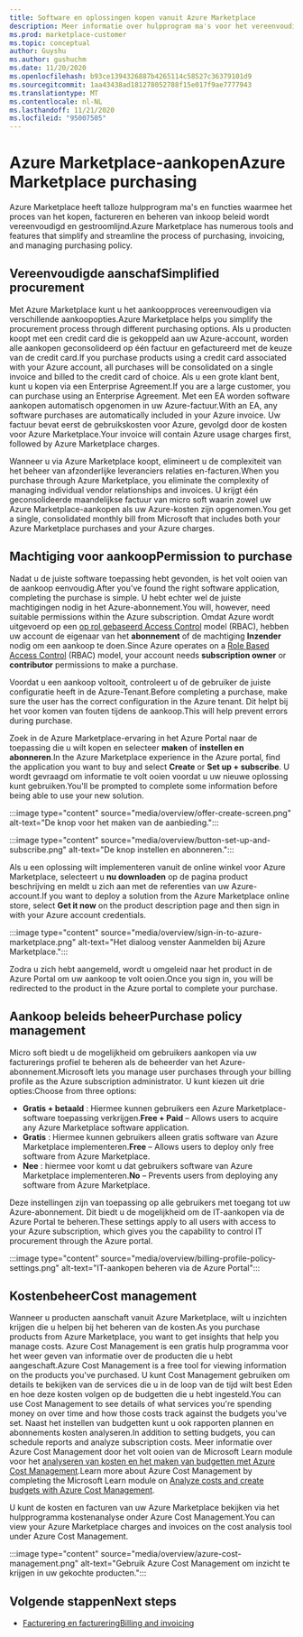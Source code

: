 ```yaml
---
title: Software en oplossingen kopen vanuit Azure Marketplace
description: Meer informatie over hulpprogram ma's voor het vereenvoudigen en stroom lijnen van software-aankopen en-beheer in azure Marketplace.
ms.prod: marketplace-customer
ms.topic: conceptual
author: Guyshu
ms.author: gushuchm
ms.date: 11/20/2020
ms.openlocfilehash: b93ce1394326887b4265114c58527c36379101d9
ms.sourcegitcommit: 1aa43438ad181278052788f15e017f9ae7777943
ms.translationtype: MT
ms.contentlocale: nl-NL
ms.lasthandoff: 11/21/2020
ms.locfileid: "95007505"
---
```

# <a name="azure-marketplace-purchasing"></a><span data-ttu-id="1851c-103">Azure Marketplace-aankopen</span><span class="sxs-lookup"><span data-stu-id="1851c-103">Azure Marketplace purchasing</span></span>

<span data-ttu-id="1851c-104">Azure Marketplace heeft talloze hulpprogram ma's en functies waarmee het proces van het kopen, factureren en beheren van inkoop beleid wordt vereenvoudigd en gestroomlijnd.</span><span class="sxs-lookup"><span data-stu-id="1851c-104">Azure Marketplace has numerous tools and features that simplify and streamline the process of purchasing, invoicing, and managing purchasing policy.</span></span>

## <a name="simplified-procurement"></a><span data-ttu-id="1851c-105">Vereenvoudigde aanschaf</span><span class="sxs-lookup"><span data-stu-id="1851c-105">Simplified procurement</span></span>

<span data-ttu-id="1851c-106">Met Azure Marketplace kunt u het aankoopproces vereenvoudigen via verschillende aankoopopties.</span><span class="sxs-lookup"><span data-stu-id="1851c-106">Azure Marketplace helps you simplify the procurement process through different purchasing options.</span></span> <span data-ttu-id="1851c-107">Als u producten koopt met een credit card die is gekoppeld aan uw Azure-account, worden alle aankopen geconsolideerd op één factuur en gefactureerd met de keuze van de credit card.</span><span class="sxs-lookup"><span data-stu-id="1851c-107">If you purchase products using a credit card associated with your Azure account, all purchases will be consolidated on a single invoice and billed to the credit card of choice.</span></span> <span data-ttu-id="1851c-108">Als u een grote klant bent, kunt u kopen via een Enterprise Agreement.</span><span class="sxs-lookup"><span data-stu-id="1851c-108">If you are a large customer, you can purchase using an Enterprise Agreement.</span></span> <span data-ttu-id="1851c-109">Met een EA worden software aankopen automatisch opgenomen in uw Azure-factuur.</span><span class="sxs-lookup"><span data-stu-id="1851c-109">With an EA, any software purchases are automatically included in your Azure invoice.</span></span> <span data-ttu-id="1851c-110">Uw factuur bevat eerst de gebruikskosten voor Azure, gevolgd door de kosten voor Azure Marketplace.</span><span class="sxs-lookup"><span data-stu-id="1851c-110">Your invoice will contain Azure usage charges first, followed by Azure Marketplace charges.</span></span>

<span data-ttu-id="1851c-111">Wanneer u via Azure Marketplace koopt, elimineert u de complexiteit van het beheer van afzonderlijke leveranciers relaties en-facturen.</span><span class="sxs-lookup"><span data-stu-id="1851c-111">When you purchase through Azure Marketplace, you eliminate the complexity of managing individual vendor relationships and invoices.</span></span> <span data-ttu-id="1851c-112">U krijgt één geconsolideerde maandelijkse factuur van micro soft waarin zowel uw Azure Marketplace-aankopen als uw Azure-kosten zijn opgenomen.</span><span class="sxs-lookup"><span data-stu-id="1851c-112">You get a single, consolidated monthly bill from Microsoft that includes both your Azure Marketplace purchases and your Azure charges.</span></span>

## <a name="permission-to-purchase"></a><span data-ttu-id="1851c-113">Machtiging voor aankoop</span><span class="sxs-lookup"><span data-stu-id="1851c-113">Permission to purchase</span></span>

<span data-ttu-id="1851c-114">Nadat u de juiste software toepassing hebt gevonden, is het volt ooien van de aankoop eenvoudig.</span><span class="sxs-lookup"><span data-stu-id="1851c-114">After you've found the right software application, completing the purchase is simple.</span></span> <span data-ttu-id="1851c-115">U hebt echter wel de juiste machtigingen nodig in het Azure-abonnement.</span><span class="sxs-lookup"><span data-stu-id="1851c-115">You will, however, need suitable permissions within the Azure subscription.</span></span> <span data-ttu-id="1851c-116">Omdat Azure wordt uitgevoerd op een [op rol gebaseerd Access Control](https://docs.microsoft.com/azure/role-based-access-control/overview) model (RBAC), hebben uw account de eigenaar van het **abonnement** of de machtiging **Inzender** nodig om een aankoop te doen.</span><span class="sxs-lookup"><span data-stu-id="1851c-116">Since Azure operates on a [Role Based Access Control](https://docs.microsoft.com/azure/role-based-access-control/overview) (RBAC) model, your account needs **subscription owner** or **contributor** permissions to make a purchase.</span></span>

<span data-ttu-id="1851c-117">Voordat u een aankoop voltooit, controleert u of de gebruiker de juiste configuratie heeft in de Azure-Tenant.</span><span class="sxs-lookup"><span data-stu-id="1851c-117">Before completing a purchase, make sure the user has the correct configuration in the Azure tenant.</span></span> <span data-ttu-id="1851c-118">Dit helpt bij het voor komen van fouten tijdens de aankoop.</span><span class="sxs-lookup"><span data-stu-id="1851c-118">This will help prevent errors during purchase.</span></span>

<span data-ttu-id="1851c-119">Zoek in de Azure Marketplace-ervaring in het Azure Portal naar de toepassing die u wilt kopen en selecteer **maken** of **instellen en abonneren**.</span><span class="sxs-lookup"><span data-stu-id="1851c-119">In the Azure Marketplace experience in the Azure portal, find the application you want to buy and select **Create** or **Set up + subscribe**.</span></span> <span data-ttu-id="1851c-120">U wordt gevraagd om informatie te volt ooien voordat u uw nieuwe oplossing kunt gebruiken.</span><span class="sxs-lookup"><span data-stu-id="1851c-120">You'll be prompted to complete some information before being able to use your new solution.</span></span>

:::image type="content" source="media/overview/offer-create-screen.png" alt-text="De knop voor het maken van de aanbieding.":::

:::image type="content" source="media/overview/button-set-up-and-subscribe.png" alt-text="De knop instellen en abonneren.":::

<span data-ttu-id="1851c-123">Als u een oplossing wilt implementeren vanuit de online winkel voor Azure Marketplace, selecteert u **nu downloaden** op de pagina product beschrijving en meldt u zich aan met de referenties van uw Azure-account.</span><span class="sxs-lookup"><span data-stu-id="1851c-123">If you want to deploy a solution from the Azure Marketplace online store, select **Get it now** on the product description page and then sign in with your Azure account credentials.</span></span>

:::image type="content" source="media/overview/sign-in-to-azure-marketplace.png" alt-text="Het dialoog venster Aanmelden bij Azure Marketplace.":::

<span data-ttu-id="1851c-125">Zodra u zich hebt aangemeld, wordt u omgeleid naar het product in de Azure Portal om uw aankoop te volt ooien.</span><span class="sxs-lookup"><span data-stu-id="1851c-125">Once you sign in, you will be redirected to the product in the Azure portal to complete your purchase.</span></span>

## <a name="purchase-policy-management"></a><span data-ttu-id="1851c-126">Aankoop beleids beheer</span><span class="sxs-lookup"><span data-stu-id="1851c-126">Purchase policy management</span></span>

<span data-ttu-id="1851c-127">Micro soft biedt u de mogelijkheid om gebruikers aankopen via uw facturerings profiel te beheren als de beheerder van het Azure-abonnement.</span><span class="sxs-lookup"><span data-stu-id="1851c-127">Microsoft lets you manage user purchases through your billing profile as the Azure subscription administrator.</span></span> <span data-ttu-id="1851c-128">U kunt kiezen uit drie opties:</span><span class="sxs-lookup"><span data-stu-id="1851c-128">Choose from three options:</span></span>

- <span data-ttu-id="1851c-129">**Gratis + betaald** : Hiermee kunnen gebruikers een Azure Marketplace-software toepassing verkrijgen.</span><span class="sxs-lookup"><span data-stu-id="1851c-129">**Free + Paid** – Allows users to acquire any Azure Marketplace software application.</span></span>
- <span data-ttu-id="1851c-130">**Gratis** : Hiermee kunnen gebruikers alleen gratis software van Azure Marketplace implementeren.</span><span class="sxs-lookup"><span data-stu-id="1851c-130">**Free** – Allows users to deploy only free software from Azure Marketplace.</span></span>
- <span data-ttu-id="1851c-131">**Nee** : hiermee voor komt u dat gebruikers software van Azure Marketplace implementeren.</span><span class="sxs-lookup"><span data-stu-id="1851c-131">**No** – Prevents users from deploying any software from Azure Marketplace.</span></span>

<span data-ttu-id="1851c-132">Deze instellingen zijn van toepassing op alle gebruikers met toegang tot uw Azure-abonnement. Dit biedt u de mogelijkheid om de IT-aankopen via de Azure Portal te beheren.</span><span class="sxs-lookup"><span data-stu-id="1851c-132">These settings apply to all users with access to your Azure subscription, which gives you the capability to control IT procurement through the Azure portal.</span></span>

:::image type="content" source="media/overview/billing-profile-policy-settings.png" alt-text="IT-aankopen beheren via de Azure Portal":::

## <a name="cost-management"></a><span data-ttu-id="1851c-134">Kostenbeheer</span><span class="sxs-lookup"><span data-stu-id="1851c-134">Cost management</span></span>

<span data-ttu-id="1851c-135">Wanneer u producten aanschaft vanuit Azure Marketplace, wilt u inzichten krijgen die u helpen bij het beheren van de kosten.</span><span class="sxs-lookup"><span data-stu-id="1851c-135">As you purchase products from Azure Marketplace, you want to get insights that help you manage costs.</span></span> <span data-ttu-id="1851c-136">Azure Cost Management is een gratis hulp programma voor het weer geven van informatie over de producten die u hebt aangeschaft.</span><span class="sxs-lookup"><span data-stu-id="1851c-136">Azure Cost Management is a free tool for viewing information on the products you've purchased.</span></span> <span data-ttu-id="1851c-137">U kunt Cost Management gebruiken om details te bekijken van de services die u in de loop van de tijd wilt best Eden en hoe deze kosten volgen op de budgetten die u hebt ingesteld.</span><span class="sxs-lookup"><span data-stu-id="1851c-137">You can use Cost Management to see details of what services you're spending money on over time and how those costs track against the budgets you've set.</span></span> <span data-ttu-id="1851c-138">Naast het instellen van budgetten kunt u ook rapporten plannen en abonnements kosten analyseren.</span><span class="sxs-lookup"><span data-stu-id="1851c-138">In addition to setting budgets, you can schedule reports and analyze subscription costs.</span></span> <span data-ttu-id="1851c-139">Meer informatie over Azure Cost Management door het volt ooien van de Microsoft Learn module voor het [analyseren van kosten en het maken van budgetten met Azure Cost Management](https://docs.microsoft.com/learn/modules/analyze-costs-create-budgets-azure-cost-management/).</span><span class="sxs-lookup"><span data-stu-id="1851c-139">Learn more about Azure Cost Management by completing the Microsoft Learn module on [Analyze costs and create budgets with Azure Cost Management](https://docs.microsoft.com/learn/modules/analyze-costs-create-budgets-azure-cost-management/).</span></span>

<span data-ttu-id="1851c-140">U kunt de kosten en facturen van uw Azure Marketplace bekijken via het hulpprogramma kostenanalyse onder Azure Cost Management.</span><span class="sxs-lookup"><span data-stu-id="1851c-140">You can view your Azure Marketplace charges and invoices on the cost analysis tool under Azure Cost Management.</span></span>

:::image type="content" source="media/overview/azure-cost-management.png" alt-text="Gebruik Azure Cost Management om inzicht te krijgen in uw gekochte producten.":::

## <a name="next-steps"></a><span data-ttu-id="1851c-142">Volgende stappen</span><span class="sxs-lookup"><span data-stu-id="1851c-142">Next steps</span></span>

- [<span data-ttu-id="1851c-143">Facturering en facturering</span><span class="sxs-lookup"><span data-stu-id="1851c-143">Billing and invoicing</span></span>](billing-invoicing.md)
